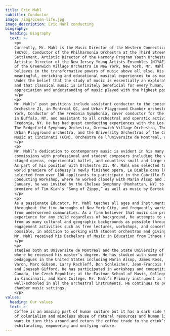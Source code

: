 ```yaml
---
title: Eric Mahl
subtitle: Conductor
image: /img/ocean-life.jpg
image_description: Eric Mahl conducting
biography:
  heading: Biography
  text: >-
    <p>
    Currently, Mr. Mahl is the Music Director of the Western Connecticut Youth Orchestra
    (WCYO), Conductor of the Philharmonia Orchestra at the Third Street Music School
    Settlement, Artistic Director of the Harmony Program Youth Orchestra North (HPYO),
    Artistic Director of the New Jersey Young Artists Ensembles (NJYAE) and assistant conductor
    of the Greenwich Village Orchestra in New York, New York, Mr. Mahl is a musician who
    believes in the transformative powers of music above all else. His hope is to provide
    meaningful, enriching and educational musical experiences to as many people as possible.
    Under the belief that the study of music is essentially an exploration of the human condition,
    and that classical music is infinitely beneficial for every human, he strives to cultivate an
    appreciation and understanding of music played with the highest possible level of artistry.
    </p>
    <p>
    Mr. Mahls’ past positions include assistant conductor to the contemporary music ensemble
    Orchestre 21, in Montreal QC, and Urban Playground Chamber orchestra in New York, New
    York, Conductor of the Fredonia Symphonia, cover conductor for the Orchard Park Symphony
    in Buffalo, NY, and assistant to all orchestral and operatic activities at SUNY Fredonia, in
    Fredonia, NY. He has had guest conducting experiences with the Los Angeles Guitar Quartet,
    The Ridgefield Symphony Orchestra, Greenwich Village Orchestra, The Chelsea Symphony,
    Urban Playground orchestra, and the University Orchestras of the College Conservatory of
    Music at Cincinnati (CCM), Orchestra de l’Universite de Montreal, and SUNY Fredonia.
    </p>
    <p>
    Mr. Mahl’s dedication to contemporary music is evident in his many collaborations and
    commissions with professional and student composers including the world premieres of fully
    staged operas, experimental ballet, and countless small and large ensemble pieces of all genres.
    As part of his position with Orchestre 21, Mr. Mahl was selected to act as assistant for the
    world premiere of Debussy’s newly finished opera, Le Diable dans le Belfroi. He was also
    selected from over 100 applicants to participate in the Cabrillo Festival of Contemporary music
    Conducting Workshop, where he worked closely with Marin Alsop and James Ross. This past
    January, he was invited by the Chelsea Symphony (Manhattan, NY) to conduct the world
    premiere of Tim Kiah’s “Song of Zippy,” as well as music by Bartok.
    </p>
    <p>
    As a passionate Educator, Mr. Mahl teaches all ages and instruments at a number of schools
    throughout the five boroughs of New York City, and frequently works with student musicians
    from underserved communities. As a firm believer that music can provide a transformational
    experience for any child regardless of background, he attempts to engage and inspire students
    from as many cultural and geographic backgrounds as possible through community
    engagement activities such as free lectures, workshops, and concerts whenever and wherever
    possible, in addition to working with student orchestras and giving lessons.
    Mr. Mahl received his Bachelors of Music in Education from Ithaca College and continued his
    </p>
    <p>
    studies both at Universite de Montreal and the State University of New York at Fredonia,
    where he received his master’s degree. He has studied with some of the foremost conducting
    pedagogues in the United States including Marin Alsop, James Ross, Harold Farberman, Neil
    Varon, Marc Gibson, Larry Rachleff, Don Schleicher, Jean-Francois Rivest, Paolo Bellomia,
    and Joeseph Gifford. He has participated in workshops and competitions in the United States,
    Canada, the Czech Republic; at the Eastman School of Music, College Conservatory of Music
    in Cincinnati, and Bard College. Mr. Mahl’s Primary instrument is the trumpet, although he is
    well-schooled in all the orchestral instruments. He continues to perform in orchestral, jazz, and
    chamber music settings.
    </p>
values:
  heading: Our values
  text: >-
    Coffee is an amazing part of human culture but it has a dark side too – one
    of colonialism and mindless abuse of natural resources and human lives. We
    want to turn this around and return the coffee trade to the drink’s
    exhilarating, empowering and unifying nature.
---
```

